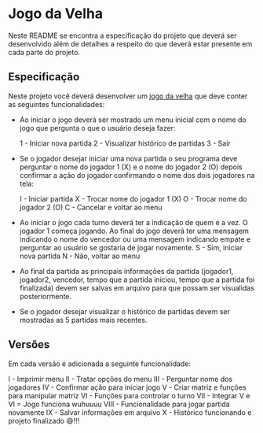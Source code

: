 # Jogo da Velha

Neste README se encontra a especificação do projeto que deverá ser desenvolvido
além de detalhes a respeito do que deverá estar presente em cada parte do
projeto.

## Especificação

Neste projeto você deverá desenvolver um [jogo da velha](https://pt.wikipedia.org/wiki/Jogo_da_velha)
que deve conter as seguintes funcionalidades:

  * Ao iniciar o jogo deverá ser mostrado um menu inicial com o nome do jogo
    que pergunta o que o usuário deseja fazer:

      1 - Iniciar nova partida
      2 - Visualizar histórico de partidas
      3 - Sair

  * Se o jogador desejar iniciar uma nova partida o seu programa deve perguntar
    o nome do jogador 1 (X) e o nome do jogador 2 (O) depois confirmar a ação
    do jogador confirmando o nome dos dois jogadores na tela:

      I - Iniciar partida
      X - Trocar nome do jogador 1 (X)
      O - Trocar nome do jogador 2 (O)
      C - Cancelar e voltar ao menu

  * Ao iniciar o jogo cada turno deverá ter a indicação de quem é a vez. O
    jogador 1 começa jogando. Ao final do jogo deverá ter uma mensagem indicando
    o nome do vencedor ou uma mensagem indicando empate e perguntar ao usuário
    se gostaria de jogar novamente.
      S - Sim, iniciar nova partida
      N - Não, voltar ao menu

  * Ao final da partida as principais informações da partida
    (jogador1, jogador2, vencedor, tempo que a partida iniciou, tempo que a partida foi finalizada)
    devem ser salvas em arquivo para que possam ser visualidas posteriormente.

  * Se o jogador desejar visualizar o histórico de partidas devem ser mostradas
    as 5 partidas mais recentes.

## Versões

Em cada versão é adicionada a seguinte funcionalidade:

  I - Imprimir menu
  II - Tratar opções do menu
  III - Perguntar nome dos jogadores
  IV - Confirmar ação para iniciar jogo
  V - Criar matriz e funções para manipular matriz
  VI - Funções para controlar o turno
  VII - Integrar V e VI = Jogo funciona wuhuuuu
  VIII - Funcionalidade para jogar partida novamente
  IX - Salvar informações em arquivo
  X - Histórico funcionando e projeto finalizado :smile:!!!
